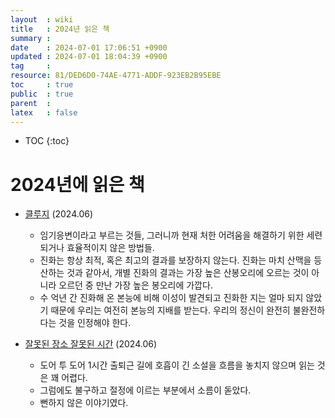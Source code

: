 ```yaml
---
layout  : wiki
title   : 2024년 읽은 책 
summary :  
date    : 2024-07-01 17:06:51 +0900
updated : 2024-07-01 18:04:39 +0900
tag     : 
resource: 81/DED6D0-74AE-4771-ADDF-923EB2B95EBE
toc     : true
public  : true
parent  : 
latex   : false
---
```

* TOC
{:toc}


# 2024년에 읽은 책
- [클루지](https://product.kyobobook.co.kr/detail/S000202316205) (2024.06)
    - 임기응변이라고 부르는 것들, 그러니까 현재 처한 어려움을 해결하기 위한 세련되거나 효율적이지 않은 방법들. 
    - 진화는 항상 최적, 혹은 최고의 결과를 보장하지 않는다. 진화는 마치 산맥을 등산하는 것과 같아서, 개별 진화의 결과는 가장 높은 산봉오리에 오르는 것이 아니라 오르던 중 만난 가장 높은 봉오리에 가깝다.
    - 수 억년 간 진화해 온 본능에 비해 이성이 발견되고 진화한 지는 얼마 되지 않았기 때문에 우리는 여전히 본능의 지배를 받는다. 우리의 정신이 완전히 불완전하다는 것을 인정해야 한다.

- [잘못된 장소 잘못된 시간](https://product.kyobobook.co.kr/detail/S000203377457) (2024.06)
    - 도어 투 도어 1시간 출퇴근 길에 호흡이 긴 소설을 흐름을 놓치지 않으며 읽는 것은 꽤 어렵다.
    - 그럼에도 불구하고 절정에 이르는 부분에서 소름이 돋았다.
    - 뻔하지 않은 이야기였다. 
